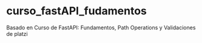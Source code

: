 # curso_fastAPI_fudamentos
 Basado en Curso de FastAPI: Fundamentos, Path Operations y Validaciones de platzi
